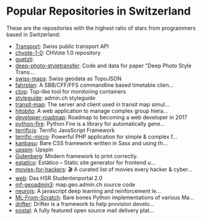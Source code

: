 # Popular Repositories in Switzerland

These are the repositories with the highest ratio of stars from programmers based in Switzerland:

- [Transport](https://github.com/OpendataCH/Transport): Swiss public transport API
- [chvote-1-0](https://github.com/republique-et-canton-de-geneve/chvote-1-0): CHVote 1.0 repository
- [guetzli](https://github.com/google/guetzli): 
- [deep-photo-styletransfer](https://github.com/luanfujun/deep-photo-styletransfer): Code and data for paper "Deep Photo Style Trans...
- [swiss-maps](https://github.com/interactivethings/swiss-maps): Swiss geodata as TopoJSON
- [fahrplan](https://github.com/dbrgn/fahrplan): A SBB/CFF/FFS commandline based timetable clien...
- [ctop](https://github.com/bcicen/ctop): Top-like tool for monitoring containers
- [styleguide](https://github.com/swiss/styleguide): admin.ch styleguide
- [transit-map](https://github.com/vasile/transit-map): The server and client used in transit map simul...
- [hitobito](https://github.com/hitobito/hitobito): A web application to manage complex group hiera...
- [developer-roadmap](https://github.com/kamranahmedse/developer-roadmap): Roadmap to becoming a web developer in 2017
- [python-fire](https://github.com/google/python-fire): Python Fire is a library for automatically gene...
- [terrificjs](https://github.com/brunschgi/terrificjs): Terrific JavaScript Framework
- [terrific-micro](https://github.com/namics/terrific-micro): Powerful PHP application for simple & complex f...
- [kanbasu](https://github.com/liip/kanbasu): Bare CSS framework written in Sass and using th...
- [upspin](https://github.com/upspin/upspin): Upspin
- [Gutenberg](https://github.com/BafS/Gutenberg): Modern framework to print correctly. 
- [estatico](https://github.com/unic/estatico): Estático – Static site generator for frontend u...
- [movies-for-hackers](https://github.com/k4m4/movies-for-hackers): 🎬 A curated list of movies every hacker & cyber...
- [web](https://github.com/studentenportal/web): Das HSR Studentenportal 2.0
- [mf-geoadmin3](https://github.com/geoadmin/mf-geoadmin3): map.geo.admin.ch source code
- [neurojs](https://github.com/janhuenermann/neurojs): A javascript deep learning and reinforcement le...
- [ML-From-Scratch](https://github.com/eriklindernoren/ML-From-Scratch): Bare bones Python implementations of various Ma...
- [drifter](https://github.com/liip/drifter): Drifter is a framework to help provision develo...
- [postal](https://github.com/atech/postal): A fully featured open source mail delivery plat...
